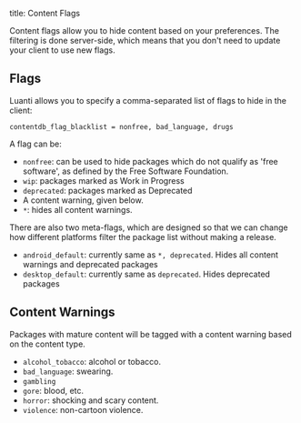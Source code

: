 title: Content Flags

Content flags allow you to hide content based on your preferences.
The filtering is done server-side, which means that you don't need to update
your client to use new flags.

## Flags

Luanti allows you to specify a comma-separated list of flags to hide in the
client:

```
contentdb_flag_blacklist = nonfree, bad_language, drugs
```

A flag can be:

* `nonfree`: can be used to hide packages which do not qualify as
    'free software', as defined by the Free Software Foundation.
* `wip`: packages marked as Work in Progress
* `deprecated`: packages marked as Deprecated
* A content warning, given below.
* `*`: hides all content warnings.

There are also two meta-flags, which are designed so that we can change how different platforms filter the package list
without making a release.

* `android_default`: currently same as `*, deprecated`. Hides all content warnings and deprecated packages
* `desktop_default`: currently same as `deprecated`. Hides deprecated packages

## Content Warnings

Packages with mature content will be tagged with a content warning based
on the content type.

* `alcohol_tobacco`: alcohol or tobacco.
* `bad_language`: swearing.
* `gambling`
* `gore`: blood, etc.
* `horror`: shocking and scary content.
* `violence`: non-cartoon violence.
